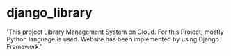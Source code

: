 # django_library
'This project Library Management System on Cloud. For this Project, mostly Python language is used. Website has been implemented by using Django Framework.'
